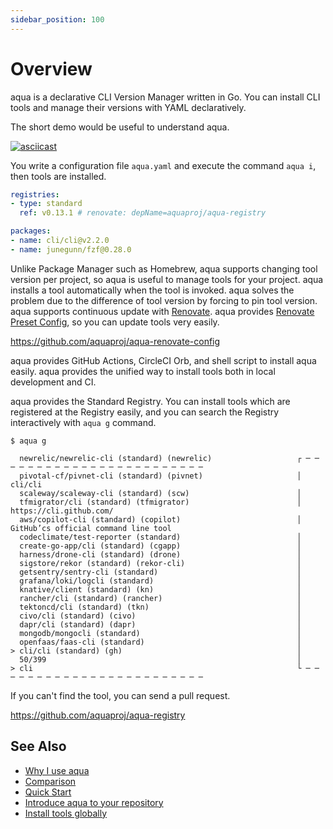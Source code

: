 ```yaml
---
sidebar_position: 100
---
```


# Overview

aqua is a declarative CLI Version Manager written in Go.
You can install CLI tools and manage their versions with YAML declaratively.

The short demo would be useful to understand aqua.

[![asciicast](https://asciinema.org/a/457021.svg)](https://asciinema.org/a/457021?autoplay=1)

You write a configuration file `aqua.yaml` and execute the command `aqua i`, then tools are installed.

```yaml
registries:
- type: standard
  ref: v0.13.1 # renovate: depName=aquaproj/aqua-registry

packages:
- name: cli/cli@v2.2.0
- name: junegunn/fzf@0.28.0
```

Unlike Package Manager such as Homebrew, aqua supports changing tool version per project, so aqua is useful to manage tools for your project.
aqua installs a tool automatically when the tool is invoked.
aqua solves the problem due to the difference of tool version by forcing to pin tool version.
aqua supports continuous update with [Renovate](https://docs.renovatebot.com/).
aqua provides [Renovate Preset Config](https://docs.renovatebot.com/config-presets/), so you can update tools very easily.

https://github.com/aquaproj/aqua-renovate-config

aqua provides GitHub Actions, CircleCI Orb, and shell script to install aqua easily.
aqua provides the unified way to install tools both in local development and CI.

aqua provides the Standard Registry. You can install tools which are registered at the Registry easily, and you can search the Registry interactively with `aqua g` command.

```console
$ aqua g
```

```console
  newrelic/newrelic-cli (standard) (newrelic)                   ┌ ─ ─ ─ ─ ─ ─ ─ ─ ─ ─ ─ ─ ─ ─ ─ ─ ─ ─ ─ ─ ─ ─ ─ ─
  pivotal-cf/pivnet-cli (standard) (pivnet)                     │  cli/cli
  scaleway/scaleway-cli (standard) (scw)                        │
  tfmigrator/cli (standard) (tfmigrator)                        │  https://cli.github.com/
  aws/copilot-cli (standard) (copilot)                          │  GitHub’cs official command line tool
  codeclimate/test-reporter (standard)                          │
  create-go-app/cli (standard) (cgapp)                          │
  harness/drone-cli (standard) (drone)                          │
  sigstore/rekor (standard) (rekor-cli)                         │
  getsentry/sentry-cli (standard)                               │
  grafana/loki/logcli (standard)                                │
  knative/client (standard) (kn)                                │
  rancher/cli (standard) (rancher)                              │
  tektoncd/cli (standard) (tkn)                                 │
  civo/cli (standard) (civo)                                    │
  dapr/cli (standard) (dapr)                                    │
  mongodb/mongocli (standard)                                   │
  openfaas/faas-cli (standard)                                  │
> cli/cli (standard) (gh)                                       │
  50/399                                                        │
> cli                                                           └ ─ ─ ─ ─ ─ ─ ─ ─ ─ ─ ─ ─ ─ ─ ─ ─ ─ ─ ─ ─ ─ ─ ─ ─
```

If you can't find the tool, you can send a pull request.

https://github.com/aquaproj/aqua-registry

## See Also

* [Why I use aqua](https://dev.to/suzukishunsuke/why-i-use-aqua-230)
* [Comparison](/docs/comparison/common)
* [Quick Start](/docs/tutorial-basics/quick-start)
* [Introduce aqua to your repository](/docs/tutorial-extras/introduce-aqua)
* [Install tools globally](/docs/tutorial-extras/global-config)
